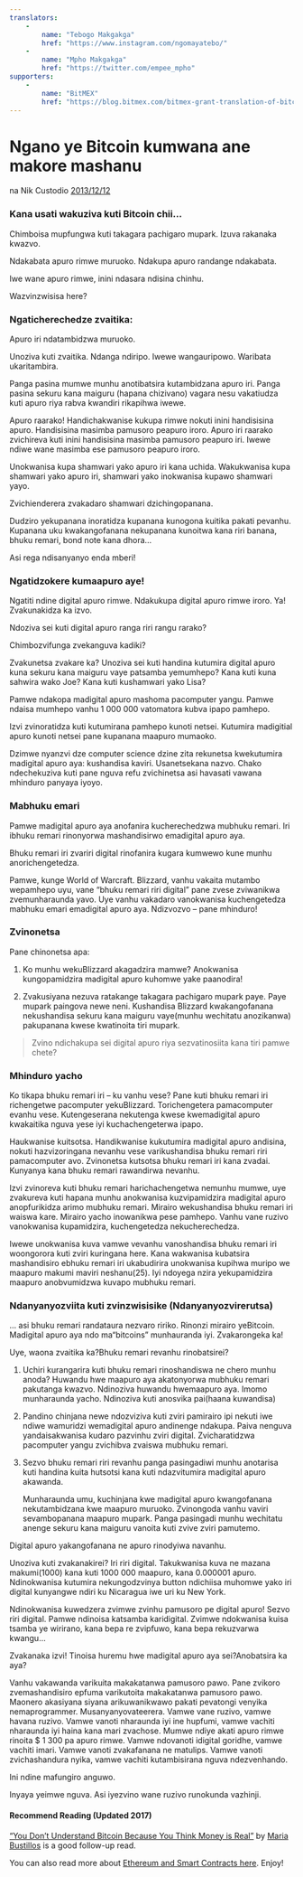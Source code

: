 ```yaml
---
translators: 
    - 
        name: "Tebogo Makgakga"
        href: "https://www.instagram.com/ngomayatebo/"
    -
        name: "Mpho Makgakga"
        href: "https://twitter.com/empee_mpho"
supporters: 
    - 
        name: "BitMEX"
        href: "https://blog.bitmex.com/bitmex-grant-translation-of-bitcoin-content-into-african-languages/"
---
```

# Ngano ye Bitcoin kumwana ane makore mashanu

na Nik Custodio [2013/12/12](https://www.freecodecamp.org/news/explain-bitcoin-like-im-five-73b4257ac833/)

<LanguageDropdown/>

### Kana usati wakuziva kuti Bitcoin chii…

Chimboisa mupfungwa kuti takagara pachigaro mupark. Izuva rakanaka kwazvo.

Ndakabata apuro rimwe muruoko. Ndakupa apuro randange ndakabata.

Iwe wane apuro rimwe, inini ndasara ndisina chinhu.

Wazvinzwisisa here?

### Ngaticherechedze zvaitika:

Apuro iri ndatambidzwa muruoko.

Unoziva kuti zvaitika. Ndanga ndiripo. Iwewe wangauripowo. Waribata ukaritambira.

Panga pasina mumwe munhu anotibatsira kutambidzana apuro iri. Panga pasina sekuru kana maiguru (hapana chizivano) vagara nesu vakatiudza kuti apuro riya rabva kwandiri rikapihwa iwewe. 

Apuro raarako! Handichakwanise kukupa rimwe nokuti inini handisisina apuro. Handisisina masimba pamusoro peapuro iroro. Apuro iri raarako zvichireva kuti inini handisisina masimba pamusoro peapuro iri. Iwewe ndiwe wane masimba ese pamusoro peapuro iroro.

Unokwanisa kupa shamwari yako apuro iri kana uchida. Wakukwanisa kupa shamwari yako apuro iri, shamwari yako inokwanisa kupawo shamwari yayo.

Zvichienderera zvakadaro shamwari dzichingopanana.

Dudziro yekupanana inoratidza kupanana kunogona kuitika pakati pevanhu. Kupanana uku kwakangofanana nekupanana kunoitwa kana riri banana, bhuku remari, bond note kana dhora…

Asi rega ndisanyanyo enda mberi!

### Ngatidzokere kumaapuro aye!

Ngatiti ndine digital apuro rimwe. Ndakukupa digital apuro rimwe iroro.
Ya! Zvakunakidza ka izvo.

Ndoziva sei kuti digital apuro ranga riri rangu rarako?

Chimbozvifunga zvekanguva kadiki?

Zvakunetsa zvakare ka? Unoziva sei kuti handina kutumira digital apuro kuna sekuru kana maiguru vaye patsamba yemumhepo? Kana kuti kuna sahwira wako Joe? Kana kuti kushamwari yako Lisa?

Pamwe ndakopa madigital apuro mashoma pacomputer yangu. Pamwe ndaisa mumhepo vanhu 1 000 000  vatomatora kubva ipapo pamhepo.

Izvi zvinoratidza kuti kutumirana pamhepo kunoti netsei. Kutumira madigitial apuro kunoti netsei pane kupanana  maapuro mumaoko.

Dzimwe nyanzvi dze computer science dzine zita rekunetsa kwekutumira madigital apuro aya: kushandisa kaviri. Usanetsekana nazvo. Chako ndechekuziva kuti pane nguva refu zvichinetsa asi havasati vawana mhinduro panyaya iyoyo.

### Mabhuku emari

Pamwe madigital apuro aya anofanira kucherechedzwa mubhuku remari. Iri ibhuku remari rinonyorwa mashandisirwo emadigital apuro aya.

Bhuku remari iri zvariri digital rinofanira kugara kumwewo kune munhu anorichengetedza.

Pamwe, kunge World of Warcraft. Blizzard, vanhu vakaita mutambo wepamhepo uyu, vane “bhuku remari riri digital” pane zvese zviwanikwa zvemunharaunda yavo. Uye vanhu vakadaro vanokwanisa kuchengetedza mabhuku emari emadigital apuro aya. Ndizvozvo – pane mhinduro!

### Zvinonetsa

Pane chinonetsa apa:

1) Ko munhu wekuBlizzard akagadzira mamwe? Anokwanisa kungopamidzira madigital apuro kuhomwe yake paanodira!

2) Zvakusiyana nezuva ratakange takagara pachigaro mupark paye. Paye mupark paingova newe neni. Kushandisa Blizzard kwakangofanana nekushandisa sekuru kana maiguru vaye(munhu wechitatu anozikanwa) pakupanana kwese kwatinoita tiri mupark. 

> Zvino ndichakupa sei digital apuro riya sezvatinosiita kana tiri pamwe chete?

### Mhinduro yacho

Ko tikapa bhuku remari iri – ku vanhu vese? Pane kuti bhuku remari iri richengetwe pacomputer yekuBlizzard. Torichengetera pamacomputer evanhu vese. Kutengeserana nekutenga kwese kwemadigital apuro kwakaitika nguva yese iyi kuchachengeterwa ipapo.

Haukwanise kuitsotsa. Handikwanise kukutumira madigital apuro andisina, nokuti hazvizoringana nevanhu vese varikushandisa bhuku remari riri pamacomputer avo. Zvinonetsa kutsotsa bhuku remari iri kana zvadai. Kunyanya kana bhuku remari rawandirwa nevanhu.

Izvi zvinoreva kuti bhuku remari harichachengetwa nemunhu mumwe, uye zvakureva kuti hapana munhu anokwanisa kuzvipamidzira madigital apuro anopfurikidza arimo mubhuku remari. Mirairo wekushandisa bhuku remari iri waiswa kare. Mirairo yacho inowanikwa pese pamhepo. Vanhu vane ruzivo vanokwanisa kupamidzira, kuchengetedza nekucherechedza.

Iwewe unokwanisa kuva vamwe vevanhu vanoshandisa bhuku remari iri woongorora kuti zviri kuringana here. Kana wakwanisa kubatsira mashandisiro ebhuku remari iri ukabudirira unokwanisa kupihwa muripo we maapuro makumi maviri neshanu(25). Iyi ndoyega nzira yekupamidzira maapuro anobvumidzwa kuvapo mubhuku remari.

### Ndanyanyozviita kuti zvinzwisisike (Ndanyanyozvirerutsa)

… asi bhuku remari randataura nezvaro ririko. Rinonzi mirairo yeBitcoin. Madigital apuro aya ndo ma“bitcoins” munhauranda iyi. Zvakarongeka ka!

Uye, waona zvaitika ka?Bhuku remari revanhu rinobatsirei?

1) Uchiri kurangarira kuti bhuku remari rinoshandiswa ne chero munhu anoda? Huwandu hwe maapuro aya akatonyorwa mubhuku remari pakutanga kwazvo. Ndinoziva huwandu hwemaapuro aya. Imomo munharaunda yacho. Ndinoziva kuti anosvika pai(haana kuwandisa)

2) Pandino chinjana newe ndozviziva kuti zviri pamirairo ipi nekuti iwe ndiwe wamuridzi wemadigital apuro andinenge ndakupa. Paiva nenguva yandaisakwanisa kudaro pazvinhu zviri digital. Zvicharatidzwa pacomputer yangu zvichibva zvaiswa mubhuku remari.

3) Sezvo bhuku remari riri revanhu panga pasingadiwi munhu anotarisa kuti handina kuita hutsotsi kana kuti ndazvitumira madigital apuro akawanda.

    Munharaunda umu, kuchinjana kwe madigital apuro kwangofanana nekutambidzana kwe maapuro muruoko. Zvinongoda vanhu vaviri sevambopanana maapuro mupark. Panga pasingadi munhu wechitatu anenge sekuru kana maiguru vanoita kuti zvive zviri pamutemo.

Digital apuro yakangofanana ne apuro rinodyiwa navanhu.

Unoziva kuti zvakanakirei? Iri riri digital. Takukwanisa kuva ne mazana makumi(1000) kana kuti 1000 000 maapuro, kana 0.000001 apuro. Ndinokwanisa kutumira nekungodzvinya button ndichiisa muhomwe yako iri digital kunyangwe ndiri ku Nicaragua iwe uri ku New York.

Ndinokwanisa kuwedzera zvimwe zvinhu pamusoro pe digital apuro! Sezvo riri digital. Pamwe ndinoisa katsamba karidigital. Zvimwe ndokwanisa kuisa tsamba ye wirirano, kana bepa re zvipfuwo, kana bepa rekuzvarwa kwangu…

Zvakanaka izvi! Tinoisa huremu hwe madigital apuro aya sei?Anobatsira ka aya?

Vanhu vakawanda varikuita makakatanwa pamusoro pawo. Pane zvikoro zvemashandisiro epfuma varikutoita makakatanwa pamusoro pawo. Maonero akasiyana siyana arikuwanikwawo pakati pevatongi venyika nemaprogrammer. Musanyanyovateerera. Vamwe vane ruzivo, vamwe havana ruzivo. Vamwe vanoti nharaunda iyi ine hupfumi, vamwe vachiti nharaunda iyi haina kana mari zvachose. Mumwe ndiye akati apuro rimwe rinoita $ 1 300 pa apuro rimwe. Vamwe ndovanoti idigital goridhe, vamwe vachiti imari. Vamwe vanoti zvakafanana ne matulips. Vamwe vanoti zvichashandura nyika, vamwe vachiti kutambisirana nguva ndezvenhando.

Ini ndine mafungiro anguwo.

Inyaya yeimwe nguva. Asi iyezvino wane ruzivo runokunda vazhinji.

#### Recommend Reading (Updated 2017)

[“You Don’t Understand Bitcoin Because You Think Money is Real”](https://medium.com/@mariabustillos/you-dont-understand-bitcoin-because-you-think-money-is-real-5aef45b8e952?source=linkShare-2d6f142ff3cc-1512362100) by [Maria Bustillos](https://www.freecodecamp.org/news/explain-bitcoin-like-im-five-73b4257ac833/undefined) is a good follow-up read.

You can also read more about [Ethereum and Smart Contracts here](https://medium.freecodecamp.org/smart-contracts-for-dummies-a1ba1e0b9575?source=linkShare-2d6f142ff3cc-1512086124). Enjoy!
